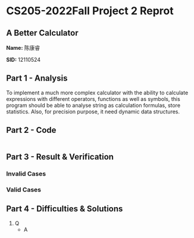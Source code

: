 # **CS205-2022Fall Project 2 Reprot**

## A Better Calculator

**Name:** 陈康睿

**SID:** 12110524

## Part 1 - Analysis

To implement a much more complex calculator with the ability to calculate expressions with different operators, functions as well as symbols, this program should be able to analyse string as calculation formulas, store statistics. Also, for precision purpose, it need dynamic data structures.

## Part 2 - Code

```cpp

```

## Part 3 - Result & Verification

### Invalid Cases

### Valid Cases

## Part 4 - Difficulties & Solutions

1. Q
    + A
